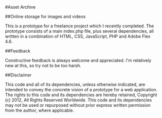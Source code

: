 #Asset Archive

##Online storage for images and videos

This is a prototype for a freelance project which I recently completed. The prototype consists of a main index.php file, plus several dependencies, all written in a combination of HTML, CSS, JavaScript, PHP and Adobe Flex 4.6.

##Feedback

Constructive feedback is always welcome and appreciated. I'm relatively new at this, so try not to be too harsh.

##Disclaimer

This code and all of its dependencies, unless otherwise indicated, are intended to convey the concrete vision of a prototype for a web application. The rights to this code and its dependencies are hereby retained, Copyright (c) 2012, All Rights Reserved Worldwide. This code and its dependencies may not be used or repurposed without prior express written permission from the author, where applicable.
